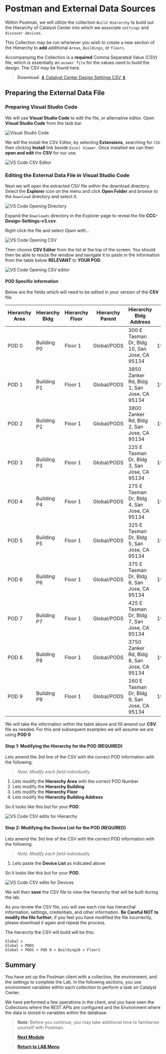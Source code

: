 # Postman and External Data Sources

Within Postman, we will utilize the collection `Build Hierarchy` to build out the Hierarchy of Catalyst Center into which we associate `settings` and `discover devices`. 

This Collection may be run whenever you wish to create a new section of the Hierarchy to **add** additional `Areas`, `Buildings`, or `floors`. 

Accompanying the Collection is a **required** Comma Separated Value (CSV) file, which is essentially an `answer file` for the values used to build the design. The CSV may be found here. 

> **Download**: <a href="https://git-link.vercel.app/api/download?url=https://github.com/kebaldwi/DNAC-TEMPLATES/blob/master/CODE/POSTMAN/DEVNET-IGNITE/CCC-Design-Settings-v3.csv" target="_blank">⬇︎ Catalyst Center Design Settings CSV ⬇︎</a>

## Preparing the External Data File

### Preparing Visual Studio Code

We will use **Visual Studio Code** to edit the file, or alternative editor. Open **Visual Studio Code** from the task bar. 

![Visual Studio Code](./assets/vscode.png)

We will the install the CSV Editor, by selecting **Extensions**, searching for `CSV` then clicking **Install** link beside `Excel Viewer`. Once installed we can then **open and edit** the **CSV** for our use.

![VS Code CSV Editor](./assets/vscode-csveditor.png)

### Editing the External Data File in Visual Studio Code

Next we will open the extracted CSV file within the download directory. Select the **Explorer** icon on the menu and click **Open Folder** and browse to the `Download` directory and select it. 

![VS Code Opening Directory](./assets/vscode-directory.png)

Expand the `Downloads` directory in the Explorer page to reveal the file **CCC-Design-Settings-v3.csv**.

Right click the file and select *Open with...* 

![VS Code Opening CSV](./assets/vscode-csv-open.png)

Then choose **CSV Editor** from the list at the top of the screen. You should then be able to resize the window and navigate it to paste in the information from the table below **RELEVANT** to **YOUR POD**.

![VS Code Opening CSV editor](./assets/vscode-csveditor-open.png)

#### POD Specific information

Below are the fields which will need to be edited in your version of the **CSV** file.

|Hierarchy Area|Hierarchy Bldg|Hierarchy Floor|Hierarchy Parent|Hierarchy Bldg Address|Device List|
|--------------|--------------|---------------|----------------|----------------------|-----------|
|POD 0|Building P0|Floor 1|Global/PODS|300 E Tasman Dr, Bldg 10, San Jose, CA 95134|198.18.140.1,198.18.10.2,198.18.20.2|
|POD 1|Building P1|Floor 1|Global/PODS|3850 Zanker Rd, Bldg 1, San Jose, CA 95134  |198.18.141.1,198.18.11.2,198.18.21.2|
|POD 2|Building P2|Floor 1|Global/PODS|3800 Zanker Rd, Bldg 2, San Jose, CA 95134  |198.18.142.1,198.18.12.2,198.18.22.2|
|POD 3|Building P3|Floor 1|Global/PODS|225 E Tasman Dr, Bldg 3, San Jose, CA 95134 |198.18.143.1,198.18.13.2,198.18.23.2|
|POD 4|Building P4|Floor 1|Global/PODS|275 E Tasman Dr, Bldg 4, San Jose, CA 95134 |198.18.144.1,198.18.14.2,198.18.24.2|
|POD 5|Building P5|Floor 1|Global/PODS|325 E Tasman Dr, Bldg 5, San Jose, CA 95134 |198.18.145.1,198.18.15.2,198.18.25.2|
|POD 6|Building P6|Floor 1|Global/PODS|375 E Tasman Dr, Bldg 6, San Jose, CA 95134 |198.18.146.1,198.18.16.2,198.18.26.2|
|POD 7|Building P7|Floor 1|Global/PODS|425 E Tasman Dr, Bldg 7, San Jose, CA 95134 |198.18.147.1,198.18.17.2,198.18.27.2|
|POD 8|Building P8|Floor 1|Global/PODS|3750 Zanker Rd, Bldg 8, San Jose, CA 95134  |198.18.148.1,198.18.18.2,198.18.28.2|
|POD 9|Building P9|Floor 1|Global/PODS|260 E Tasman Dr, Bldg 9, San Jose, CA 95134 |198.18.149.1,198.18.19.2,198.18.29.2|

We will take the information within the table above and fill amend our **CSV** file as needed. For this and subsequent examples we will assume we are using **POD 0** 

#### **Step 1**: Modifying the Hierarchy for the POD **(REQUIRED)**

Lets amend the 3rd line of the CSV with the correct POD information with the following: 

> *Note:* *Modify each field individually*

1. Lets modify the **Hierarchy Area** with the correct POD Number
2. Lets modify the **Hierarchy Building**  
3. Lets modify the **Hierarchy Floor**
4. Lets modify the **Hierarchy Building Address**

So it looks like this but for your **POD**.

![VS Code CSV edits for Hierarchy](./assets/csv-edit-hierarchy.png)

#### **Step 2**: Modifying the Device List for the POD **(REQUIRED)**

Lets amend the 3rd line of the CSV with the correct POD information with the following: 

> *Note:* *Modify each field individually*

1. Lets paste the **Device List** as indicated above

So it looks like this but for your **POD**.

![VS Code CSV edits for Devices](./assets/csv-edit-devices.png)

We will then **save** the CSV file to view the hierarchy that will be built during the lab. 

As you review the CSV file, you will see each row has hierarchal information, settings, credentials, and other information. **Be Careful NOT to modify the file further**; if you feel you have modified the file incorrectly, please download it again and repeat the process.

The hierarchy the CSV will build will be this:

```text
Global >
Global > PODS
Global > PODS > POD 0 > Building10 > Floor1
```
## Summary

You have set up the Postman client with a collection, the environment, and the settings to complete the Lab. In the following sections, you use environment variables within each collection to perform a task on Catalyst Center.

We have performed a few operations in the client, and you have seen the Collections where the REST APIs are configured and the Environment where the data is stored in variables within the database.

> **Note**: Before you continue, you may take additional time to familiarize yourself with Postman.

> [**Next Module**](../catc-catcenter-1-hierarchy/01-intro.md)

> [**Return to LAB Menu**](../README.md)